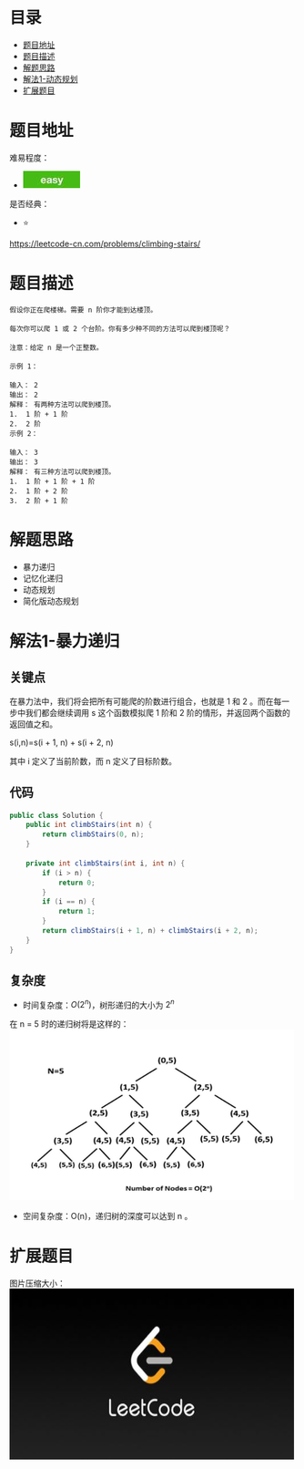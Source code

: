 # 目录
* [题目地址](#题目地址)
* [题目描述](#题目描述)
* [解题思路](#解题思路)
* [解法1-动态规划](#解法1-动态规划)
* [扩展题目](#扩展题目)



# 题目地址
难易程度：
- ![easy.jpg](../.images/easy.jpg)

是否经典：
- ⭐️

https://leetcode-cn.com/problems/climbing-stairs/

# 题目描述
```
假设你正在爬楼梯。需要 n 阶你才能到达楼顶。

每次你可以爬 1 或 2 个台阶。你有多少种不同的方法可以爬到楼顶呢？

注意：给定 n 是一个正整数。

示例 1：

输入： 2
输出： 2
解释： 有两种方法可以爬到楼顶。
1.  1 阶 + 1 阶
2.  2 阶
示例 2：

输入： 3
输出： 3
解释： 有三种方法可以爬到楼顶。
1.  1 阶 + 1 阶 + 1 阶
2.  1 阶 + 2 阶
3.  2 阶 + 1 阶
```


# 解题思路
- 暴力递归
- 记忆化递归
- 动态规划
- 简化版动态规划


# 解法1-暴力递归
## 关键点
在暴力法中，我们将会把所有可能爬的阶数进行组合，也就是 1 和 2 。而在每一步中我们都会继续调用 s 这个函数模拟爬 1 阶和 2 阶的情形，并返回两个函数的返回值之和。

s(i,n)=s(i + 1, n) + s(i + 2, n)

其中 i 定义了当前阶数，而 n 定义了目标阶数。

## 代码
```Java
public class Solution {
    public int climbStairs(int n) {
        return climbStairs(0, n);
    }
    
    private int climbStairs(int i, int n) {
        if (i > n) {
            return 0;
        }
        if (i == n) {
            return 1;
        }
        return climbStairs(i + 1, n) + climbStairs(i + 2, n);
    }
}
```

## 复杂度
- 时间复杂度：$O(2^n)$，树形递归的大小为 $2^n$

在 n = 5 时的递归树将是这样的：
<img src="../.images/2020/Jietu20200328-123015.jpg" width="500" height="300">

- 空间复杂度：O(n)，递归树的深度可以达到 n 。

# 扩展题目




图片压缩大小：
<img src="../.images/leetcode.jpeg" width="500" height="300">